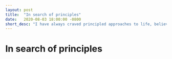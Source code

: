 ```yaml
---
layout: post
title:  "In search of principles"
date:   2020-08-03 18:00:00 -0800
short_desc: "I have always craved principled approaches to life, believing that they make it easier to make rational, unemotional decisions."
---
```


# In search of principles